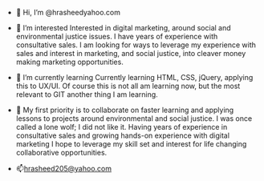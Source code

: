 - 👋 Hi, I’m @hrasheedyahoo.com
- 👀 I’m interested Interested in digital marketing, around social and environmental justice issues.
I have years of experience with consultative sales. I am looking for ways to leverage my experience with sales and interest in marketing, and social justice, into cleaver money making marketing opportunities. 
 
- 🌱 I’m currently learning Currently learning HTML, CSS, jQuery, applying this to UX/UI.   Of course this is not all am learning now, but the most relevant to GIT another thing I am learning.   

- 💞️ My first priority is to collaborate on faster learning and applying lessons to projects around environmental and social justice. I was once called a lone wolf; I did not like it.   Having years of experience in consultative sales and growing hands-on experience with digital marketing I hope to leverage my skill set and interest for life changing collaborative opportunities. 
- 📫hrasheed205@yahoo.com

<!---
hrasheed/hrasheed is a ✨ special ✨ repository because its `README.md` (this file) appears on your GitHub profile.
You can click the Preview link to take a look at your changes.
--->
